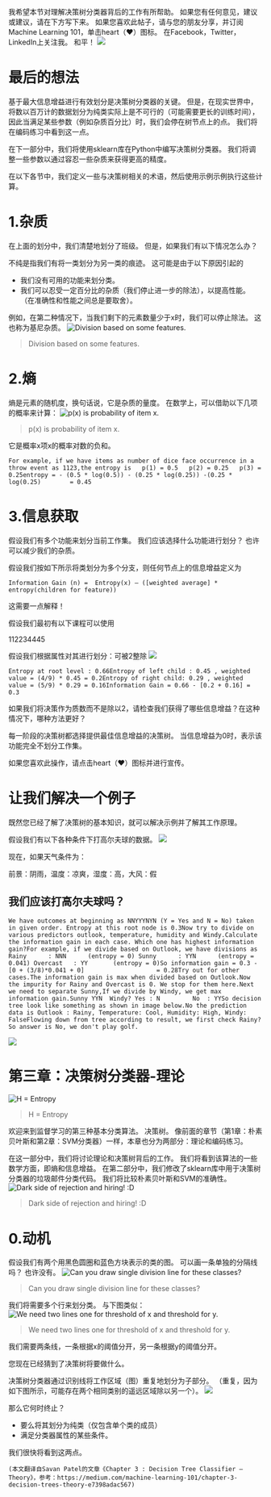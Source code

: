 
我希望本节对理解决策树分类器背后的工作有所帮助。 如果您有任何意见，建议或建议，请在下方写下来。 如果您喜欢此帖子，请与您的朋友分享，并订阅Machine Learning 101，单击heart（❤）图标。 在Facebook，Twitter，LinkedIn上关注我。 和平！
![](1!2WAdtXV2sUeR2rbKmSrsZg.jpeg)
# 最后的想法

基于最大信息增益进行有效划分是决策树分类器的关键。 但是，在现实世界中，将数以百万计的数据划分为纯类实际上是不可行的（可能需要更长的训练时间），因此当满足某些参数（例如杂质百分比）时，我们会停在树节点上的点。 我们将在编码练习中看到这一点。

在下一部分中，我们将使用sklearn库在Python中编写决策树分类器。 我们将调整一些参数以通过容忍一些杂质来获得更高的精度。

在以下各节中，我们定义一些与决策树相关的术语，然后使用示例示例执行这些计算。
# 1.杂质

在上面的划分中，我们清楚地划分了班级。 但是，如果我们有以下情况怎么办？

不纯是指我们有将一类划分为另一类的痕迹。 这可能是由于以下原因引起的
+ 我们没有可用的功能来划分类。
+ 我们可以忍受一定百分比的杂质（我们停止进一步的除法），以提高性能。 （在准确性和性能之间总是要取舍）。

例如，在第二种情况下，当我们剩下的元素数量少于x时，我们可以停止除法。 这也称为基尼杂质。
![Division based on some features.](1!JLcSfWDgdPFrQuDw8Cvmgw.jpeg)
> Division based on some features.

# 2.熵

熵是元素的随机度，换句话说，它是杂质的量度。 在数学上，可以借助以下几项的概率来计算：
![p(x) is probability of item x.](1!1XrdEhvwec6A18xuSz45SA.jpeg)
> p(x) is probability of item x.


它是概率x项x的概率对数的负和。
```
For example, if we have items as number of dice face occurrence in a throw event as 1123,the entropy is   p(1) = 0.5   p(2) = 0.25   p(3) = 0.25entropy = - (0.5 * log(0.5)) - (0.25 * log(0.25)) -(0.25 * log(0.25)        = 0.45
```
# 3.信息获取

假设我们有多个功能来划分当前工作集。 我们应该选择什么功能进行划分？ 也许可以减少我们的杂质。

假设我们按如下所示将类划分为多个分支，则任何节点上的信息增益定义为
```
Information Gain (n) =  Entropy(x) — ([weighted average] * entropy(children for feature))
```

这需要一点解释！

假设我们最初有以下课程可以使用

112234445

假设我们根据属性对其进行划分：可被2整除
![](1!5NwW6E6ld_on7Z95Ejl48A.png)
```
Entropy at root level : 0.66Entropy of left child : 0.45 , weighted value = (4/9) * 0.45 = 0.2Entropy of right child: 0.29 , weighted value = (5/9) * 0.29 = 0.16Information Gain = 0.66 - [0.2 + 0.16] = 0.3
```

如果我们将决策作为质数而不是除以2，请检查我们获得了哪些信息增益？在这种情况下，哪种方法更好？

每一阶段的决策树都选择提供最佳信息增益的决策树。 当信息增益为0时，表示该功能完全不划分工作集。

如果您喜欢此操作，请点击heart（❤）图标并进行宣传。
# 让我们解决一个例子

既然您已经了解了决策树的基本知识，就可以解决示例并了解其工作原理。

假设我们有以下各种条件下打高尔夫球的数据。
![](1!gl0nypT2xqfo7WzTkRReKQ.png)

现在，如果天气条件为：

前景：阴雨，温度：凉爽，湿度：高，大风：假
## 我们应该打高尔夫球吗？
```
We have outcomes at beginning as NNYYYNYN (Y = Yes and N = No) taken in given order. Entropy at this root node is 0.3Now try to divide on various predictors outlook, temperature, humidity and Windy.Calculate the information gain in each case. Which one has highest information gain?For example, if we divide based on Outlook, we have divisions as Rainy      : NNN      (entropy = 0) Sunny      : YYN      (entropy = 0.041) Overcast   : YY       (entropy = 0)So information gain = 0.3 - [0 + (3/8)*0.041 + 0]                    = 0.28Try out for other cases.The information gain is max when divided based on Outlook.Now the impurity for Rainy and Overcast is 0. We stop for them here.Next we need to separate Sunny,If we divide by Windy, we get max information gain.Sunny YYN  Windy? Yes : N         No  : YYSo decision tree look like something as shown in image below.No the prediction data is Outlook : Rainy, Temperature: Cool, Humidity: High, Windy: FalseFlowing down from tree according to result, we first check Rainy?So answer is No, we don't play golf.
```
![](1!H-pjGIL1a0Vf6FLnAwWMRA.png)
# 第三章：决策树分类器-理论
![H = Entropy](1!LPNd_EuOb7tLmMWpsuATDw.png)
> H = Entropy


欢迎来到监督学习的第三种基本分类算法。 决策树。 像前面的章节（第1章：朴素贝叶斯和第2章：SVM分类器）一样，本章也分为两部分：理论和编码练习。

在这一部分中，我们将讨论理论和决策树背后的工作。 我们将看到该算法的一些数学方面，即熵和信息增益。 在第二部分中，我们修改了sklearn库中用于决策树分类器的垃圾邮件分类代码。 我们将比较朴素贝叶斯和SVM的准确性。
![Dark side of rejection and hiring! :D](1!s4mX6g_2DAeYwrebnX1n2Q.gif)
> Dark side of rejection and hiring! :D

# 0.动机

假设我们有两个用黑色圆圈和蓝色方块表示的类的图。 可以画一条单独的分隔线吗？ 也许没有。
![Can you draw single division line for these classes?](1!taLrKkQRXIbL6EHGkUCrSA.png)
> Can you draw single division line for these classes?


我们将需要多个行来划分类。 与下图类似：
![We need two lines one for threshold of x and threshold for y.](1!fLrKiXrSSMUoVRhptECAHA.png)
> We need two lines one for threshold of x and threshold for y.


我们需要两条线，一条根据x的阈值分开，另一条根据y的阈值分开。

您现在已经猜到了决策树将要做什么。

决策树分类器通过识别线将工作区域（图）重复地划分为子部分。 （重复，因为如下图所示，可能存在两个相同类别的遥远区域除以另一个）。
![](1!1CchuZc1nLM3B60zS7A1yw.png)

那么它何时终止？
+ 要么将其划分为纯类（仅包含单个类的成员）
+ 满足分类器属性的某些条件。

我们很快将看到这两点。
```
(本文翻译自Savan Patel的文章《Chapter 3 : Decision Tree Classifier — Theory》，参考：https://medium.com/machine-learning-101/chapter-3-decision-trees-theory-e7398adac567)
```
